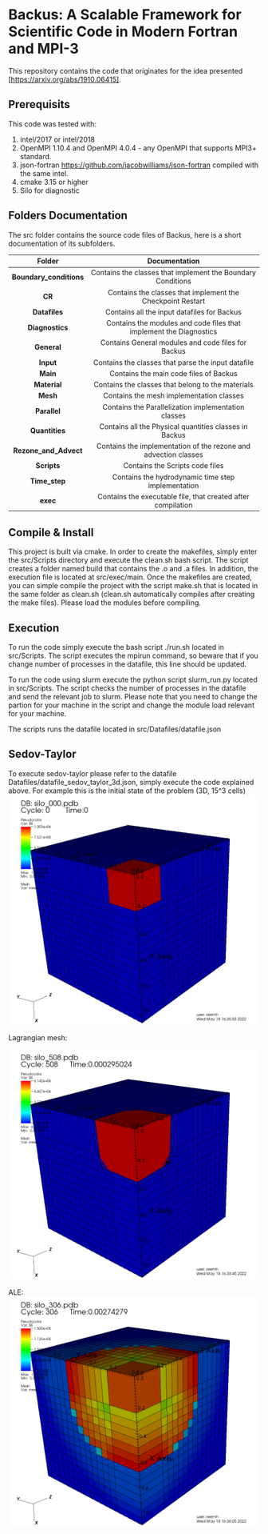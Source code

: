 # Backus: A Scalable Framework for Scientific Code in Modern Fortran and MPI-3
This repository contains the code that originates for the idea presented [https://arxiv.org/abs/1910.06415].


## Prerequisits

This code was tested with:
1. intel/2017 or intel/2018
2. OpenMPI 1.10.4 and OpenMPI 4.0.4 - any OpenMPI that supports MPI3+ standard.
3. json-fortran https://github.com/jacobwilliams/json-fortran compiled with the same intel.
4. cmake 3.15 or higher
5. Silo for diagnostic

## Folders Documentation

The src folder contains the source code files of Backus, here is a short documentation of its subfolders.

|Folder                    |Documentation                                                                   |
|:---:                     |:---:                                                                           |
|**Boundary_conditions**   |Contains the classes that implement the Boundary Conditions                     |
|**CR**                    |Contains the classes that implement the Checkpoint Restart                      |
|**Datafiles**             |Contains all the input datafiles for Backus                                     |
|**Diagnostics**           |Contains the modules and code files that implement the Diagnostics              |
|**General**               |Contains General modules and code files for Backus                              |
|**Input**                 |Contains the classes that parse the input datafile                              |
|**Main**                  |Contains the main code files of Backus                                          |
|**Material**              |Contains the classes that belong to the materials                               |
|**Mesh**                  |Contains the mesh implementation classes                                        |
|**Parallel**              |Contains the Parallelization implementation classes                             |
|**Quantities**            |Contains all the Physical quantities classes in Backus                          |
|**Rezone_and_Advect**     |Contains the implementation of the rezone and advection classes                 |
|**Scripts**               |Contains the Scripts code files                                                 |
|**Time_step**             |Contains the hydrodynamic time step implementation                              |
|**exec**                  |Contains the executable file, that created after compilation                    |


## Compile & Install
This project is built via cmake. In order to create the makefiles, simply enter the src/Scripts directory and execute the clean.sh bash script. The script creates a folder named build that contains the .o and .a files. In addition, the execution file is located at src/exec/main. Once the makefiles are created, you can simple compile the project with the script make.sh that is located in the same folder as clean.sh (clean.sh automatically compiles after creating the make files). Please load the modules before compiling.

## Execution
To run the code simply execute the bash script ./run.sh located in src/Scripts. The script executes the mpirun command, so beware that if you change number of processes in the datafile, this line should be updated.

To run the code using slurm execute the python script slurm_run.py located in src/Scripts. The script checks the number of processes in the datafile and send the relevant job to slurm. Please note that you need to change the partion for your machine in the script and change the module load relevant for your machine.

The scripts runs the datafile located in src/Datafiles/datafile.json


## Sedov-Taylor

To execute sedov-taylor please refer to the datafile Datafiles/datafile_sedov_taylor_3d.json, simply execute the code explained above.
For example this is the initial state of the problem (3D, 15^3 cells)
![Initial Problem](https://github.com/Scientific-Computing-Lab-NRCN/Backus/blob/main/Images/visit0005.png)


Lagrangian mesh:

![Lagrange](https://github.com/Scientific-Computing-Lab-NRCN/Backus/blob/main/Images/visit0007.png)


ALE:
![ALE](https://github.com/Scientific-Computing-Lab-NRCN/Backus/blob/main/Images/visit0006.png)
